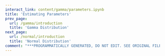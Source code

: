 ```yaml
---
interact_link: content/gamma/parameters.ipynb
title: 'Estimating Parameters'
prev_page:
  url: /gamma/introduction
  title: 'Gamma Distribution'
next_page:
  url: /normal/introduction
  title: 'Normal Distribution'
comment: "***PROGRAMMATICALLY GENERATED, DO NOT EDIT. SEE ORIGINAL FILES IN /content***"
---
```

